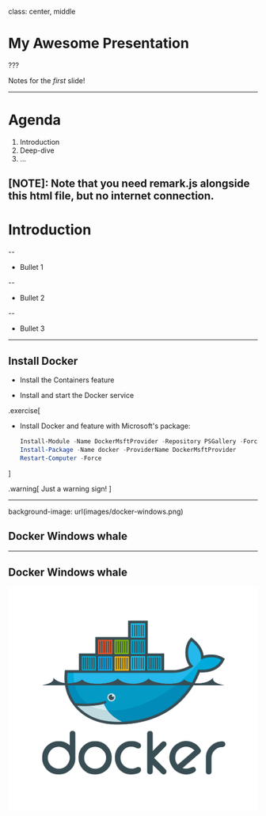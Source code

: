 class: center, middle

# My Awesome Presentation

???

Notes for the _first_ slide!

---

# Agenda

1. Introduction
2. Deep-dive
3. ...

[NOTE]: Note that you need remark.js alongside this html file, but no internet connection.
---

# Introduction

--

* Bullet 1

--

* Bullet 2

--

* Bullet 3

---

## Install Docker

- Install the Containers feature

- Install and start the Docker service

.exercise[
- Install Docker and feature with Microsoft's package:
  ```powershell
  Install-Module -Name DockerMsftProvider -Repository PSGallery -Force
  Install-Package -Name docker -ProviderName DockerMsftProvider
  Restart-Computer -Force
  ```
]

.warning[
  Just a warning sign!
]

---

background-image: url(images/docker-windows.png)

## Docker Windows whale

---

## Docker Windows whale

![background-image](images/docker-windows.png)
